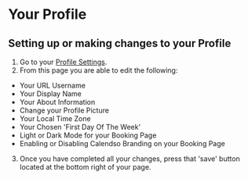 # Your Profile

## Setting up or making changes to your Profile

1. Go to your [Profile Settings](https://app.cal.com/settings/profile).
2. From this page you are able to edit the following:
- Your URL Username
- Your Display Name
- Your About Information
- Change your Profile Picture
- Your Local Time Zone
- Your Chosen 'First Day Of The Week'
- Light or Dark Mode for your Booking Page
- Enabling or Disabling Calendso Branding on your Booking Page
3. Once you have completed all your changes, press that 'save' button located at the bottom right of your page.

